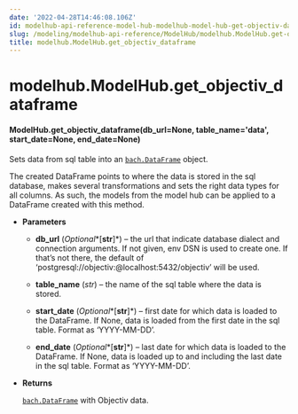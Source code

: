 ```yaml
---
date: '2022-04-28T14:46:08.106Z'
id: modelhub-api-reference-model-hub-modelhub-model-hub-get-objectiv-dataframe
slug: /modeling/modelhub-api-reference/ModelHub/modelhub.ModelHub.get-objectiv-dataframe/
title: modelhub.ModelHub.get_objectiv_dataframe
---
```


# modelhub.ModelHub.get_objectiv_dataframe


#### ModelHub.get_objectiv_dataframe(db_url=None, table_name='data', start_date=None, end_date=None)
Sets data from sql table into an [`bach.DataFrame`](../../bach/api-reference/DataFrame/bach.DataFrame/#bach.DataFrame) object.

The created DataFrame points to where the data is stored in the sql database, makes several
transformations and sets the right data types for all columns. As such, the models from the model hub
can be applied to a DataFrame created with this method.


* **Parameters**

    
    * **db_url** (*Optional**[**str**]*) – the url that indicate database dialect and connection arguments. If not given, env DSN
    is used to create one. If that’s not there, the default of
    ‘postgresql://objectiv:@localhost:5432/objectiv’ will be used.


    * **table_name** (*str*) – the name of the sql table where the data is stored.


    * **start_date** (*Optional**[**str**]*) – first date for which data is loaded to the DataFrame. If None, data is loaded from
    the first date in the sql table. Format as ‘YYYY-MM-DD’.


    * **end_date** (*Optional**[**str**]*) – last date for which data is loaded to the DataFrame. If None, data is loaded up to
    and including the last date in the sql table. Format as ‘YYYY-MM-DD’.



* **Returns**

    [`bach.DataFrame`](../../bach/api-reference/DataFrame/bach.DataFrame/#bach.DataFrame) with Objectiv data.


<!-- !! processed by numpydoc !! -->
